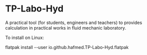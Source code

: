 # TP-Labo-Hyd
 A practical tool (for students, engineers and teachers) to provides calculation in practical works in fluid mechanic laboratory.

 To install on Linux:

flatpak install --user io.github.hafmed.TP-Labo-Hyd.flatpak
